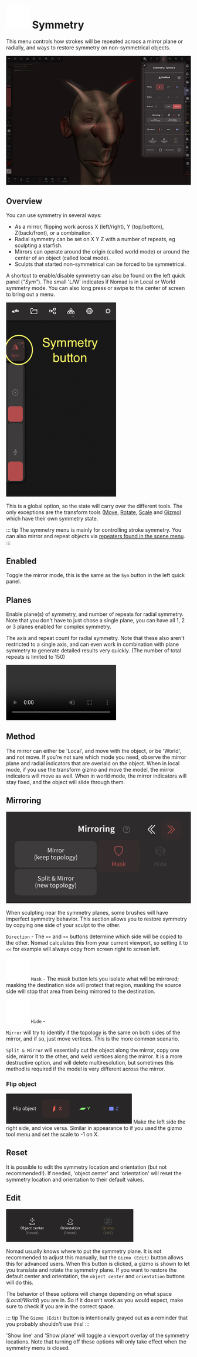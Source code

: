 # ![](./icons/symmetry.png) Symmetry

This menu controls how strokes will be repeated acroos a mirror plane or radially, and ways to restore symmetry on non-symmetrical objects.

![](./images/symmetry_overview.png) 

## Overview 
You can use symmetry in several ways:

* As a mirror, flipping work across X (left/right), Y (top/bottom), Z(back/front), or a combination. 
* Radial symmetry can be set on X Y Z with a number of repeats, eg sculpting a starfish. 
* Mirrors can operate around the origin (called world mode)  or around the center of an object (called local mode).
* Sculpts that started non-symmetrical can be forced to be symmetrical.

A shortcut to enable/disable symmetry can also be found on the left quick panel (*"Sym"*). The small 'L/W' indicates if Nomad is in Local or World symmetry mode. You can also long press or swipe to the center of screen to bring out a menu.

![](./images/symmetry_button.png) 

This is a global option, so the state will carry over the different tools.
The only exceptions are the transform tools ([Move](#translate), [Rotate](#rotate), [Scale](#scale) and [Gizmo](#gizmo)) which have their own symmetry state.

::: tip
The symmetry menu is mainly for controlling stroke symmetry. You can also mirror and repeat objects via [repeaters found in the scene menu](scene#repeaters). 
:::

## Enabled
Toggle the mirror mode, this is the same as the `Sym` button in the left quick panel. 

## Planes

Enable plane(s) of symmetry, and number of repeats for radial symmetry. Note that you don't have to just chose a single plane, you can have all 1, 2 or 3 planes enabled for complex symmetry.

The axis and repeat count for radial symmetry. Note that these also aren't restricted to a single axis, and can even work in combination with plane symmetry to generate detailed results very quickly. (The number of total repeats is limited to 150)

![](./videos/symmetry_demo.mp4) 

## Method
The mirror can either be 'Local', and move with the object, or be 'World', and not move. If you're not sure which mode you need, observe the mirror plane and radial indicators that are overlaid on the object. When in local mode, if you use the transform gizmo and move the model, the mirror indicators will move as well. When in world mode, the mirror indicators will stay fixed, and the object will slide through them.

## Mirroring
![](./images/symmetry_mirroring.png)

When sculpting near the symmetry planes, some brushes will have imperfect symmetry behavior. This section allows you to restore symmetry by copying one side of your sculpt to the other. 


`Direction` - The `<<` and `>>` buttons determine which side will be copied to the other. Nomad calculates this from your current viewport, so setting it to `<<` for example will always copy from screen right to screen left.

![](./icons/shield.png) `Mask` - The mask button lets you isolate what will be mirrored; masking the destination side will protect that region, masking the source side will stop that area from being mirrored to the destination. 

![](./icons/tool_hide.png) `Hide` -

`Mirror` will try to identify if the topology is the same on both sides of the mirror, and if so, just move vertices. This is the more common scenario.

`Split & Mirror` will essentially cut the object along the mirror, copy one side, mirror it to the other, and weld vertices along the mirror. It is a more destructive option, and will delete multiresolution, but sometimes this method is required if the model is very different across the mirror.

### Flip object
![](./images/symmetry_flip.png)
Make the left side the right side, and vice versa. Similar in appearance to if you used the gizmo tool menu and set the scale to -1 on X.

## Reset

It is possible to edit the symmetry location and orientation (but not recommended!). If needed, 'object center' and 'orientation' will reset the symmetry location and orientation to their default values.

## Edit
![](./images/symmetry_edit.png)

Nomad usually knows where to put the symmetry plane. It is not recommended to adjust this manually, but the `Gizmo (Edit)` button allows this for advanced users. When this button is clicked, a gizmo is shown to let you translate and rotate the symmetry plane. If you want to restore the default center and orientation, the `object center` and `orientation` buttons will do this.

The behavior of these options will change depending on what space (*Local/World*) you are in.
So if it doesn't work as you would expect, make sure to check if you are in the correct space.

::: tip
The `Gizmo (Edit)` button is intentionally grayed out as a reminder that you probably shouldn't use this!
:::

'Show line' and 'Show plane' will toggle a viewport overlay of the symmetry locations. Note that turning off these options will only take effect when the symmetry menu is closed.


